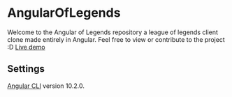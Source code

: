 # AngularOfLegends

Welcome to the Angular of Legends repository a league of legends client clone made entirely in Angular. Feel free to view or contribute to the project :D
[Live demo](http://ivinrodrigues.com/) 

## Settings

[Angular CLI](https://github.com/angular/angular-cli) version 10.2.0.
